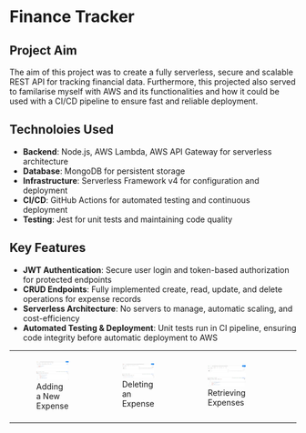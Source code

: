# Finance Tracker

## Project Aim
The aim of this project was to create a fully serverless, secure and scalable REST API for tracking financial data. Furthermore, this projected also served to familarise myself with AWS and its functionalities and how it could be used with a CI/CD pipeline to ensure fast and reliable deployment.

## Technoloies Used
- **Backend**: Node.js, AWS Lambda, AWS API Gateway for serverless architecture
- **Database**: MongoDB for persistent storage
- **Infrastructure**: Serverless Framework v4 for configuration and deployment
- **CI/CD**: GitHub Actions for automated testing and continuous deployment
- **Testing**: Jest for unit tests and maintaining code quality

## Key Features
- **JWT Authentication**: Secure user login and token-based authorization for protected endpoints
- **CRUD Endpoints**: Fully implemented create, read, update, and delete operations for expense records
- **Serverless Architecture**: No servers to manage, automatic scaling, and cost-efficiency
- **Automated Testing & Deployment**: Unit tests run in CI pipeline, ensuring code integrity before automatic deployment to AWS

<table>
  <tr>
    <td>
      <figure>
        <img src="images/expenseAdd.png" alt="Adding an Expense" width="500">
        <figcaption>Adding a New Expense</figcaption>
      </figure>
    </td>
    <td>
      <figure>
        <img src="images/expenseDelete.png" alt="Deleting an Expense" width="500">
        <figcaption>Deleting an Expense</figcaption>
      </figure>
    </td>
    <td>
      <figure>
        <img src="images/expenseGet.png" alt="Getting an Expense" width="500">
        <figcaption>Retrieving Expenses</figcaption>
      </figure>
    </td>
    <td>
      <figure>
        <img src="images/userRegister.png" alt="Register User" width="500">
        <figcaption>Registering a New User</figcaption>
      </figure>
    </td>
    <td>
      <figure>
        <img src="images/userLogIn.png" alt="Log-In User" width="500">
        <figcaption>User Login</figcaption>
      </figure>
    </td>
  </tr>
</table>

